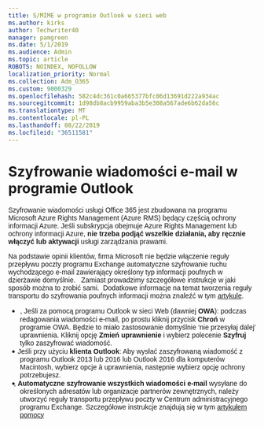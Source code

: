 ```yaml
---
title: S/MIME w programie Outlook w sieci web
ms.author: kirks
author: Techwriter40
manager: pamgreen
ms.date: 5/1/2019
ms.audience: Admin
ms.topic: article
ROBOTS: NOINDEX, NOFOLLOW
localization_priority: Normal
ms.collection: Adm_O365
ms.custom: 9000329
ms.openlocfilehash: 582c4dc361c0a665377bfc06d13691d222a934ac
ms.sourcegitcommit: 1d98db8acb9959aba3b5e308a567ade6b62da56c
ms.translationtype: MT
ms.contentlocale: pl-PL
ms.lasthandoff: 08/22/2019
ms.locfileid: "36511581"
---
```

# <a name="encrypt-email-messages-in-outlook"></a>Szyfrowanie wiadomości e-mail w programie Outlook

<p><span style="font-size: 10.5pt; font-family: 'Verdana',sans-serif;">Szyfrowanie wiadomości usługi Office 365 jest zbudowana na programu Microsoft Azure Rights Management (Azure RMS) będący częścią ochrony informacji Azure. Jeśli subskrypcja obejmuje Azure Rights Management lub ochrony informacji Azure, <strong style="mso-bidi-font-weight: normal;">nie trzeba podjąć wszelkie działania, aby ręcznie włączyć lub aktywacji</strong> usługi zarządzania prawami.</span></p> <p><span style="font-size: 10.5pt; font-family: 'Verdana',sans-serif;">Na podstawie opinii klientów, firma Microsoft nie będzie włączenie reguły przepływu poczty programu Exchange automatyczne szyfrowanie ruchu wychodzącego e-mail zawierający określony typ informacji poufnych w dzierżawie domyślnie. &nbsp; Zamiast prowadzimy szczegółowe instrukcje w jaki sposób można to zrobić sami. &nbsp;Dodatkowe informacje na temat tworzenia reguły transportu do szyfrowania poufnych informacji można znaleźć w tym <a href="https://aka.ms/OmeEtr">artykule</a>.</span><u></u><span style="text-decoration: line-through;"></span></p> <ul> <li style="text-indent: -.25in; mso-list: l0 level1 lfo1;"><span style="font-size: 10.5pt; font-family: Symbol; mso-fareast-font-family: Symbol; mso-bidi-font-family: Symbol;"><span style="mso-list: Ignore;">&nbsp;&nbsp; &nbsp; &nbsp; </span> </span> <span style="font-size: 10.5pt; font-family: 'Verdana',sans-serif;">, Jeśli za pomocą programu Outlook w sieci Web (dawniej <strong style="mso-bidi-font-weight: normal;">OWA</strong>): podczas redagowania wiadomości e-mail, po prostu kliknij przycisk <strong>Chroń</strong> w programie OWA. Będzie to miało zastosowanie domyślnie &lsquo;nie przesyłaj dalej&rsquo; uprawnienia. Kliknij opcję <strong>Zmień uprawnienie</strong> i wybierz polecenie <strong>Szyfruj</strong> tylko zaszyfrować wiadomość.</span></li> <li style="text-indent: -.25in; mso-list: l0 level1 lfo1;"><span style="font-size: 10.5pt; font-family: 'Verdana',sans-serif;">&nbsp;&nbsp; &nbsp; Jeśli przy użyciu <strong style="mso-bidi-font-weight: normal;">klienta Outlook</strong>: Aby wysłać zaszyfrowaną wiadomość z programu Outlook 2013 lub 2016 lub Outlook 2016 dla komputerów Macintosh, wybierz opcje &agrave; uprawnienia, następnie wybierz opcję ochrony potrzebujesz.</span></li> <li style="text-indent: -.25in; mso-list: l0 level1 lfo1;"><span style="font-size: 10.5pt; font-family: 'Verdana',sans-serif;">&nbsp;&nbsp; , <strong style="mso-bidi-font-weight: normal;">Automatyczne szyfrowanie wszystkich wiadomości e-mail</strong> wysyłane do określonych adresatów lub organizacje partnerów zewnętrznych, należy utworzyć reguły transportu przepływu poczty w Centrum administracyjnego programu Exchange. Szczegółowe instrukcje znajdują się w tym <span style="color: black;"><a href="https://docs.microsoft.com/office365/securitycompliance/define-mail-flow-rules-to-encrypt-email#create-a-mail-flow-rule-to-encrypt-email-messages-with-the-new-ome-capabilities">artykułem pomocy</a></span></span></li> </ul>

